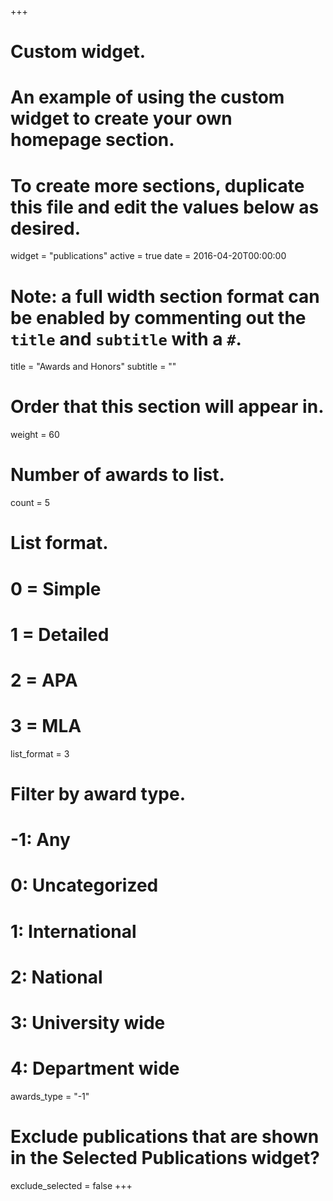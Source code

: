 +++
# Custom widget.
# An example of using the custom widget to create your own homepage section.
# To create more sections, duplicate this file and edit the values below as desired.
widget = "publications"
active = true
date = 2016-04-20T00:00:00

# Note: a full width section format can be enabled by commenting out the `title` and `subtitle` with a `#`.
title = "Awards and Honors"
subtitle = ""

# Order that this section will appear in.
weight = 60

# Number of awards to list.
count = 5

# List format.
#   0 = Simple
#   1 = Detailed
#   2 = APA
#   3 = MLA
list_format = 3

# Filter by award type.
# -1: Any
#  0: Uncategorized
#  1: International
#  2: National
#  3: University wide
#  4: Department wide

awards_type = "-1"

# Exclude publications that are shown in the Selected Publications widget?
exclude_selected = false
+++
